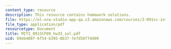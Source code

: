 ```yaml
---
content_type: resource
description: This resource contains homework solutions.
file: https://ol-ocw-studio-app-qa.s3.amazonaws.com/courses/3-091sc-introduction-to-solid-state-chemistry-fall-2010/69eb408f6f54b3958b377efd56f7d409_MIT3_091SCF09_hw33_sol.pdf
file_type: application/pdf
resourcetype: Document
title: MIT3_091SCF09_hw33_sol.pdf
uid: 69eb408f-6f54-b395-8b37-7efd56f7d409
---
```

